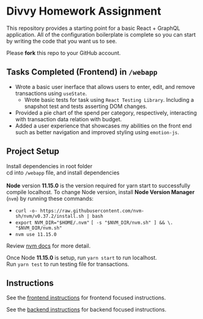 # Divvy Homework Assignment

This repository provides a starting point for a basic React + GraphQL application.
All of the configuration boilerplate is complete so you can start by writing the code that you want us to see.

Please **fork** this repo to your GitHub account.

## Tasks Completed (Frontend) in `/webapp`
  * Wrote a basic user inerface that allows users to enter, edit, and remove transactions using `useState`.
    * Wrote basic tests for task using `React Testing Library`. Including a snapshot test and tests asserting DOM changes.
  * Provided a pie chart of the spend per category, respectively, interacting with transaction data relation with budget.
  * Added a user experience that showcases my abilities on the front end such as better navigation and improved styling using `emotion-js`.
  
## Project Setup
Install dependencies in root folder <br/>
cd into `/webapp` file, and install dependencies <br/><br />
**Node** version **11.15.0** is the version required for yarn start to successfully compile localhost. To change Node version, install **Node Version Manager** (`nvm`) by running these commands:
 * `curl -o- https://raw.githubusercontent.com/nvm-sh/nvm/v0.37.2/install.sh | bash`
 * `export NVM_DIR="$HOME/.nvm"` `[ -s "$NVM_DIR/nvm.sh" ] && \. "$NVM_DIR/nvm.sh"`
 * `nvm use 11.15.0`
 
Review [nvm docs](https://github.com/nvm-sh/nvm/blob/master/README.md) for more detail.

Once Node **11.15.0** is setup, run `yarn start` to run localhost. <br/>
Run `yarn test` to run testing file for transactions.

## Instructions

See the [frontend instructions](frontend.md) for frontend focused instructions.

See the [backend instructions](backend.md) for backend focused instructions.



